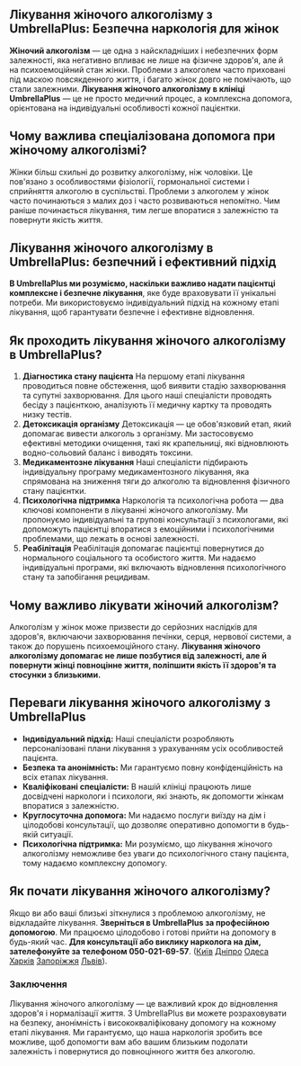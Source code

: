 
## Лікування жіночого алкоголізму з UmbrellaPlus: Безпечна наркологія для жінок

**Жіночий алкоголізм** — це одна з найскладніших і небезпечних форм залежності, яка негативно впливає не лише на фізичне здоров'я, але й на психоемоційний стан жінки. Проблеми з алкоголем часто приховані під маскою повсякденного життя, і багато жінок довго не помічають, що стали залежними. **Лікування жіночого алкоголізму в клініці UmbrellaPlus** — це не просто медичний процес, а комплексна допомога, орієнтована на індивідуальні особливості кожної пацієнтки.

## Чому важлива спеціалізована допомога при жіночому алкоголізмі?

Жінки більш схильні до розвитку алкоголізму, ніж чоловіки. Це пов'язано з особливостями фізіології, гормональної системи і сприйняття алкоголю в суспільстві. Проблеми з алкоголем у жінок часто починаються з малих доз і часто розвиваються непомітно. Чим раніше починається лікування, тим легше впоратися з залежністю та повернути якість життя.

## Лікування жіночого алкоголізму в UmbrellaPlus: безпечний і ефективний підхід

**В UmbrellaPlus ми розуміємо, наскільки важливо надати пацієнтці комплексне і безпечне лікування**, яке буде враховувати її унікальні потреби. Ми використовуємо індивідуальний підхід на кожному етапі лікування, щоб гарантувати безпечне і ефективне відновлення.

## &#x20;Як проходить лікування жіночого алкоголізму в UmbrellaPlus?

1. **Діагностика стану пацієнта**
   На першому етапі лікування проводиться повне обстеження, щоб виявити стадію захворювання та супутні захворювання. Для цього наші спеціалісти проводять бесіду з пацієнткою, аналізують її медичну картку та проводять низку тестів.
2. **Детоксикація організму**
   Детоксикація — це обов'язковий етап, який допомагає вивести алкоголь з організму. Ми застосовуємо ефективні методики очищення, такі як крапельниці, які відновлюють водно-сольовий баланс і виводять токсини.
3. **Медикаментозне лікування**
   Наші спеціалісти підбирають індивідуальну програму медикаментозного лікування, яка спрямована на зниження тяги до алкоголю та відновлення фізичного стану пацієнтки.
4. **Психологічна підтримка**
   Наркологія та психологічна робота — два ключові компоненти в лікуванні жіночого алкоголізму. Ми пропонуємо індивідуальні та групові консультації з психологами, які допоможуть пацієнтці впоратися з емоційними і психологічними проблемами, що лежать в основі залежності.
5. **Реабілітація**
   Реабілітація допомагає пацієнтці повернутися до нормального соціального та особистого життя. Ми надаємо індивідуальні програми, які включають відновлення психологічного стану та запобігання рецидивам.

## Чому важливо лікувати жіночий алкоголізм?

Алкоголізм у жінок може призвести до серйозних наслідків для здоров'я, включаючи захворювання печінки, серця, нервової системи, а також до порушень психоемоційного стану. **Лікування жіночого алкоголізму допомагає не лише позбутися від залежності, але й повернути жінці повноцінне життя, поліпшити якість її здоров'я та стосунки з близькими.**

## Переваги лікування жіночого алкоголізму з UmbrellaPlus

* **Індивідуальний підхід:** Наші спеціалісти розробляють персоналізовані плани лікування з урахуванням усіх особливостей пацієнта.
* **Безпека та анонімність:** Ми гарантуємо повну конфіденційність на всіх етапах лікування.
* **Кваліфіковані спеціалісти:** В нашій клініці працюють лише досвідчені наркологи і психологи, які знають, як допомогти жінкам впоратися з залежністю.
* **Круглосуточна допомога:** Ми надаємо послуги виїзду на дім і цілодобові консультації, що дозволяє оперативно допомогти в будь-якій ситуації.
* **Психологічна підтримка:** Ми розуміємо, що лікування жіночого алкоголізму неможливе без уваги до психологічного стану пацієнта, тому надаємо комплексну допомогу.

## Як почати лікування жіночого алкоголізму?

Якщо ви або ваші близькі зіткнулися з проблемою алкоголізму, не відкладайте лікування. **Зверніться в UmbrellaPlus за професійною допомогою**. Ми працюємо цілодобово і готові прийти на допомогу в будь-який час. **Для консультації або виклику нарколога на дім, зателефонуйте за телефоном 050-021-69-57**. ([Київ](https://umbrella-plus.com.ua/uk/kiev/) [Дніпро](https://umbrella-plus.com.ua/uk/dnepr/) [Одеса](https://umbrella-plus.com.ua/uk/lechenie-alc/) [Харків](https://umbrella-plus.com.ua/uk/kharkiv/) [Запоріжжя](https://umbrella-plus.com.ua/uk/zaporozie/) [Львів](https://umbrella-plus.com.ua/uk/lviv/)).

### Заключення

Лікування жіночого алкоголізму — це важливий крок до відновлення здоров'я і нормалізації життя. З UmbrellaPlus ви можете розраховувати на безпеку, анонімність і висококваліфіковану допомогу на кожному етапі лікування. Ми гарантуємо, що наша наркологія зробить все можливе, щоб допомогти вам або вашим близьким подолати залежність і повернутися до повноцінного життя без алкоголю.

